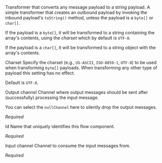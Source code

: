 
Transformer that converts any message payload to a string payload.
A simple transformer that creates an outbound payload by invoking the inbound payload's <code>toString()</code> method, unless the payload is a <code>byte[]</code> or <code>char[]</code>.

If the payload is a <code>byte[]</code>, it will be transformed to a string containing the array's contents, using the <i>charset</i> which by default is <code>UTF-8</code>.

If the payload is a <code>char[]</code>, it will be transformed to a string object with the array's contents.


Charset
Specify the charset (e.g., <code>US-ASCII</code>, <code>ISO-8859-1</code>, <code>UTF-8</code>) to be used when transforming <code>byte[]</code> payloads. When transforming any other type of payload this setting has no effect.

Default is <code>UTF-8</code>.


Output channel
Channel where output messages should be sent after (successfully) processing the input message.

You can select the <code>nullChannel</code> here to silently drop the output messages.

<i>Required</i>


Id
Name that uniquely identifies this flow component.

<i>Required</i>


Input channel
Channel to consume the input messages from.

<i>Required</i>

